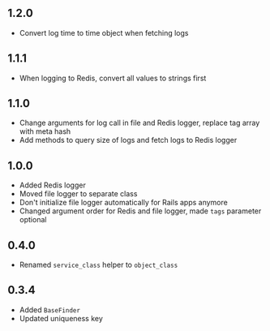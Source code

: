 ## 1.2.0

* Convert log time to time object when fetching logs

## 1.1.1

* When logging to Redis, convert all values to strings first

## 1.1.0

* Change arguments for log call in file and Redis logger, replace tag array with meta hash
* Add methods to query size of logs and fetch logs to Redis logger

## 1.0.0

* Added Redis logger
* Moved file logger to separate class
* Don't initialize file logger automatically for Rails apps anymore
* Changed argument order for Redis and file logger, made `tags` parameter optional

## 0.4.0

* Renamed `service_class` helper to `object_class`

## 0.3.4

* Added `BaseFinder`
* Updated uniqueness key
